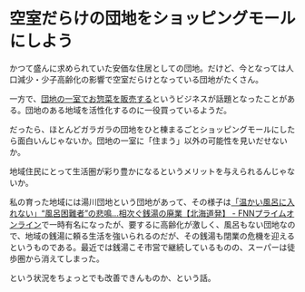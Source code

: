 # 空室だらけの団地をショッピングモールにしよう

かつて盛んに求められていた安価な住居としての団地。だけど、今となっては人口減少・少子高齢化の影響で空室だらけとなっている団地がたくさん。

一方で、[団地の一室でお惣菜を販売する](https://suumo.jp/journal/2019/01/10/161553/)というビジネスが話題となったことがある。団地のある地域を活性化するのに一役買っているようだ。

だったら、ほとんどガラガラの団地をひと棟まるごとショッピングモールにしたら面白いんじゃないか。団地の一室に「住まう」以外の可能性を見いだせないか。

地域住民にとって生活圏が彩り豊かになるというメリットを与えられるんじゃないか。

私の育った地域には湯川団地という団地があって、その様子は[「温かい風呂に入れない」“風呂困難者”の悲鳴…相次ぐ銭湯の廃業【北海道発】 - FNNプライムオンライン](https://www.fnn.jp/articles/-/461275)で一時有名になったが、要するに高齢化が激しく、風呂もない団地なので、地域の銭湯に頼る生活を強いられるのだが、その銭湯も閉業の危機を迎えるというものである。最近では銭湯こそ市営で継続しているものの、スーパーは徒歩圏から消えてしまった。

という状況をちょっとでも改善できんものか、という話。
